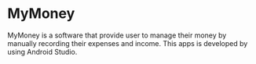 # MyMoney
MyMoney is a software that provide user to manage their money by manually recording their expenses and income. This apps is developed by using Android Studio.

